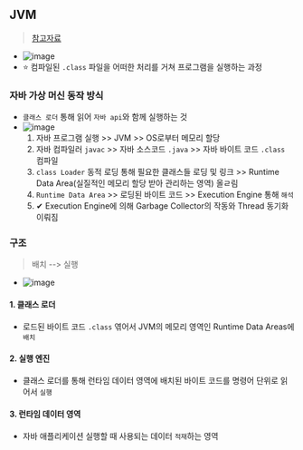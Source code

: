 ## JVM
> [참고자료](https://inpa.tistory.com/entry/JAVA-%E2%98%95-JVM-%EB%82%B4%EB%B6%80-%EA%B5%AC%EC%A1%B0-%EB%A9%94%EB%AA%A8%EB%A6%AC-%EC%98%81%EC%97%AD-%EC%8B%AC%ED%99%94%ED%8E%B8#native_method_library)
- ![image](https://user-images.githubusercontent.com/61215550/234148959-7217e518-b0df-494d-b254-1956c18c2d67.png)
- ⭐ 컴파일된 `.class` 파일을 어떠한 처리를 거쳐 프로그램을 실행하는 과정
### 자바 가상 머신 동작 방식
- `클래스 로더` 통해 읽어 `자바 api`와 함께 실행하는 것
- ![image](https://user-images.githubusercontent.com/61215550/234149229-15cae6c6-db00-45fe-9537-972e4d34ddb2.png)
  1. 자바 프로그램 실행 >> JVM >> OS로부터 메모리 할당
  2. 자바 컴파일러 `javac` >> 자바 소스코드 `.java` >> 자바 바이트 코드 `.class` 컴파일
  3. `class Loader` 동적 로딩 통해 필요한 클래스들 로딩 및 링크 >> Runtime Data Area(실질적인 메모리 할당 받아 관리하는 영역) 올ㄹ림
  4. `Runtime Data Area` >> 로딩된 바이트 코드 >> Execution Engine 통해 `해석`
  5. ✔ Execution Engine에 의해 Garbage Collector의 작동와 Thread 동기화 이뤄짐
### 구조
> 배치 --> 실행
- ![image](https://user-images.githubusercontent.com/61215550/234150117-37a04056-f7f7-403e-8c12-c86a02d49cdf.png)
#### 1. 클래스 로더
- 로드된 바이트 코드 `.class` 엮어서 JVM의 메모리 영역인 Runtime Data Areas에 `배치`
#### 2. 실행 엔진
- 클래스 로더를 통해 런타임 데이터 영역에 배치된 바이트 코드를 명령어 단위로 읽어서 `실행`
#### 3. 런타임 데이터 영역
- 자바 애플리케이션 실행할 때 사용되는 데이터 `적재`하는 영역
